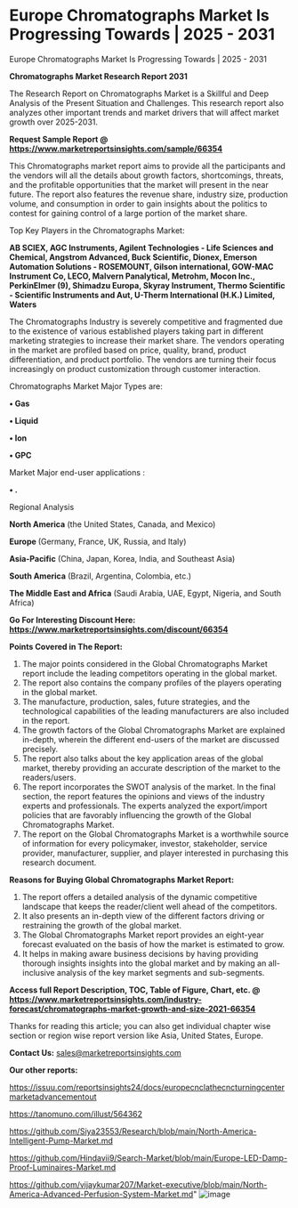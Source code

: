 # Europe Chromatographs Market Is Progressing Towards | 2025 - 2031
 Europe Chromatographs Market Is Progressing Towards | 2025 - 2031

<strong>Chromatographs Market Research Report 2031</strong>

The Research Report on Chromatographs Market is a Skillful and Deep Analysis of the Present Situation and Challenges. This research report also analyzes other important trends and market drivers that will affect market growth over 2025-2031.

<strong>Request Sample Report @ <a href=https://www.marketreportsinsights.com/sample/66354>https://www.marketreportsinsights.com/sample/66354</a></strong>

This Chromatographs market report aims to provide all the participants and the vendors will all the details about growth factors, shortcomings, threats, and the profitable opportunities that the market will present in the near future. The report also features the revenue share, industry size, production volume, and consumption in order to gain insights about the politics to contest for gaining control of a large portion of the market share.

Top Key Players in the Chromatographs Market:

<strong>AB SCIEX, AGC Instruments, Agilent Technologies - Life Sciences and Chemical, Angstrom Advanced, Buck Scientific, Dionex, Emerson Automation Solutions - ROSEMOUNT, Gilson international, GOW-MAC Instrument Co, LECO, Malvern Panalytical, Metrohm, Mocon Inc., PerkinElmer (9), Shimadzu Europa, Skyray Instrument, Thermo Scientific - Scientific Instruments and Aut, U-Therm International (H.K.) Limited, Waters</strong>

The Chromatographs Industry is severely competitive and fragmented due to the existence of various established players taking part in different marketing strategies to increase their market share. The vendors operating in the market are profiled based on price, quality, brand, product differentiation, and product portfolio. The vendors are turning their focus increasingly on product customization through customer interaction.

Chromatographs Market Major Types are:

<strong>• Gas

• Liquid

• Ion

• GPC</strong>

Market Major end-user applications :

<strong>• .</strong>

Regional Analysis

</u><strong><b>North America</b></strong> (the United States, Canada, and Mexico)

<strong><b>Europe </b></strong>(Germany, France, UK, Russia, and Italy)

<strong><b>Asia-Pacific</b></strong> (China, Japan, Korea, India, and Southeast Asia)

<strong><b>South America</b></strong> (Brazil, Argentina, Colombia, etc.)

<strong><b>The Middle East and Africa</b></strong> (Saudi Arabia, UAE, Egypt, Nigeria, and South Africa)

<strong>Go For Interesting Discount Here: <a href=https://www.marketreportsinsights.com/discount/66354>https://www.marketreportsinsights.com/discount/66354</a></strong>

<strong>Points Covered in The Report:</strong>
<ol>
  <li>The major points considered in the Global Chromatographs Market report include the leading competitors operating in the global market.</li>
  <li>The report also contains the company profiles of the players operating in the global market.</li>
  <li>The manufacture, production, sales, future strategies, and the technological capabilities of the leading manufacturers are also included in the report.</li>
  <li>The growth factors of the Global Chromatographs Market are explained in-depth, wherein the different end-users of the market are discussed precisely.</li>
  <li>The report also talks about the key application areas of the global market, thereby providing an accurate description of the market to the readers/users.</li>
  <li>The report incorporates the SWOT analysis of the market. In the final section, the report features the opinions and views of the industry experts and professionals. The experts analyzed the export/import policies that are favorably influencing the growth of the Global Chromatographs Market.</li>
  <li>The report on the Global Chromatographs Market is a worthwhile source of information for every policymaker, investor, stakeholder, service provider, manufacturer, supplier, and player interested in purchasing this research document.</li>
</ol>
<strong>Reasons for Buying Global Chromatographs Market Report:</strong>

<ol>
  <li>The report offers a detailed analysis of the dynamic competitive landscape that keeps the reader/client well ahead of the competitors.</li>
  <li>It also presents an in-depth view of the different factors driving or restraining the growth of the global market.</li>
  <li>The Global Chromatographs Market report provides an eight-year forecast evaluated on the basis of how the market is estimated to grow.</li>
  <li>It helps in making aware business decisions by having providing thorough insights insights into the global market and by making an all-inclusive analysis of the key market segments and sub-segments.</li>
</ol>
<strong>Access full Report Description, TOC, Table of Figure, Chart, etc. @ <a href=https://www.marketreportsinsights.com/industry-forecast/chromatographs-market-growth-and-size-2021-66354>https://www.marketreportsinsights.com/industry-forecast/chromatographs-market-growth-and-size-2021-66354</a></strong>


Thanks for reading this article; you can also get individual chapter wise section or region wise report version like Asia, United States, Europe.

<strong>Contact Us:</strong>
sales@marketreportsinsights.com

<strong>Our other reports:</strong>

<a href=https://issuu.com/reportsinsights24/docs/europecnclathecncturningcentermarketadvancementout>https://issuu.com/reportsinsights24/docs/europecnclathecncturningcentermarketadvancementout</a>

<a href=https://tanomuno.com/illust/564362>https://tanomuno.com/illust/564362</a>

<a href=https://github.com/Siya23553/Research/blob/main/North-America-Intelligent-Pump-Market.md>https://github.com/Siya23553/Research/blob/main/North-America-Intelligent-Pump-Market.md</a>

<a href=https://github.com/Hindavii9/Search-Market/blob/main/Europe-LED-Damp-Proof-Luminaires-Market.md>https://github.com/Hindavii9/Search-Market/blob/main/Europe-LED-Damp-Proof-Luminaires-Market.md</a>

<a href=https://github.com/vijaykumar207/Market-executive/blob/main/North-America-Advanced-Perfusion-System-Market.md>https://github.com/vijaykumar207/Market-executive/blob/main/North-America-Advanced-Perfusion-System-Market.md</a>"
![image](https://github.com/user-attachments/assets/4c338a71-8fc4-4642-806f-5e185feb0781)
